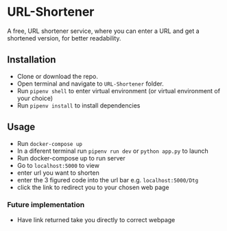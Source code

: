 # URL-Shortener

A free, URL shortener service, where you can enter a URL and get a shortened version, for better readability.

## Installation

* Clone or download the repo.
* Open terminal and navigate to `URL-Shortener` folder.
* Run `pipenv shell` to enter virtual environment (or virtual environment of your choice)
* Run `pipenv install` to install dependencies

## Usage
* Run `docker-compose up`
* In a diferent terminal run `pipenv run dev` or `python app.py` to launch
* Run docker-compose up to run server
* Go to `localhost:5000` to view  
* enter url you want to shorten
* enter the 3 figured code into the url bar e.g. `localhost:5000/Dtg`
* click the link to redirect you to your chosen web page

### Future implementation
* Have link returned take you directly to correct webpage

